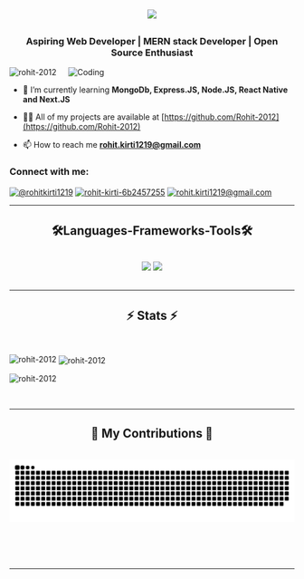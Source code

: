 <h1 align="center">
    <img src="https://readme-typing-svg.herokuapp.com/?font=Righteous&size=35&center=true&vCenter=true&width=500&height=70&duration=4000&lines=Hi+There!+👋;+I'm+Rohit+Kirti!;" />
</h1>
<h3 align="center">Aspiring Web Developer | MERN stack Developer | Open Source Enthusiast</h3>
<img align="right" alt="Coding" width="400" src="https://media.tenor.com/NOYF3f82b_gAAAAC/programmer.gif">

<p align="left"> <img src="https://komarev.com/ghpvc/?username=rohit-2012&label=Profile%20views&color=0e75b6&style=flat" alt="rohit-2012" /> </p>

- 🌱 I’m currently learning **MongoDb, Express.JS, Node.JS, React Native and Next.JS**

- 👨‍💻 All of my projects are available at [https://github.com/Rohit-2012](https://github.com/Rohit-2012)

- 📫 How to reach me **rohit.kirti1219@gmail.com**


<h3 align="left">Connect with me:</h3>
<p align="left">
<a href="https://twitter.com/@rohitkirti1219" target="blank"><img align="center" src="https://raw.githubusercontent.com/rahuldkjain/github-profile-readme-generator/master/src/images/icons/Social/twitter.svg" alt="@rohitkirti1219" height="30" width="40" /></a>
<a href="https://linkedin.com/in/rohit-kirti-6b2457255" target="blank"><img align="center" src="https://raw.githubusercontent.com/rahuldkjain/github-profile-readme-generator/master/src/images/icons/Social/linked-in-alt.svg" alt="rohit-kirti-6b2457255" height="30" width="40" /></a>
<a href="mailto:rohit.kirti1219@gmail.com" target="blank"><img align="center" src="https://upload.wikimedia.org/wikipedia/commons/7/7e/Gmail_icon_%282020%29.svg" alt="rohit.kirti1219@gmail.com" height="30" width="40" /></a>
</p>

<hr/>
<h2 align="center">🛠Languages-Frameworks-Tools🛠</h2>
<br/>
<div align="center">
    <img src="https://skillicons.dev/icons?i=react,bootstrap,mui,html,css,vscode,github,figma,tailwind,git" />
    <img src="https://skillicons.dev/icons?i=nodejs,javascript,typescript,express,firebase,mongodb,nextjs,mysql,blender" /><br>
</div>

<br/>
<hr/>

<h2 align="center">⚡ Stats ⚡</h2>
<br>
<p><img align="left" src="https://github-readme-stats.vercel.app/api/top-langs?username=rohit-2012&show_icons=true&locale=en&layout=compact" alt="rohit-2012" /></p>

<p>&nbsp;<img align="center" src="https://github-readme-stats.vercel.app/api?username=rohit-2012&show_icons=true&locale=en" alt="rohit-2012" /></p>

<p><img align="center" src="https://github-readme-streak-stats.herokuapp.com/?user=rohit-2012&" alt="rohit-2012" /></p>
<br/>

<hr/>

<div align="center">
  <h2>🐍 My Contributions 🐍</h2>
  <br>
  <img alt="snake eating my contributions" src="https://raw.githubusercontent.com/rohit-2012/rohit-2012/output/github-contribution-grid-snake.svg" />
  
  <br/><br/><br/>
</div>

<hr/>
